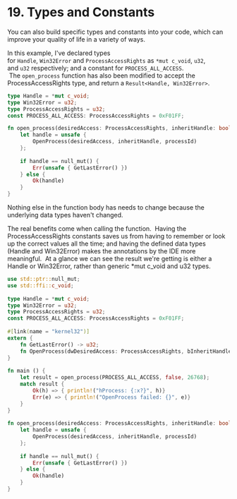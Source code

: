 # 19. Types and Constants

You can also build specific types and constants into your code, which can improve your quality of life in a variety of ways.

In this example, I've declared types for `Handle`, `Win32Error` and `ProcessAccessRights` as `*mut c_void`, `u32`, and `u32` respectively; and a constant for `PROCESS_ALL_ACCESS`.  The `open_process` function has also been modified to accept the ProcessAccessRights type, and return a `Result<Handle, Win32Error>`.

```rust
type Handle = *mut c_void;  
type Win32Error = u32;  
type ProcessAccessRights = u32;  
const PROCESS_ALL_ACCESS: ProcessAccessRights = 0xF01FF;

fn open_process(desiredAccess: ProcessAccessRights, inheritHandle: bool, processId: u32) -> Result<Handle, Win32Error> {  
    let handle = unsafe {  
        OpenProcess(desiredAccess, inheritHandle, processId)  
    };  
  
    if handle == null_mut() {  
        Err(unsafe { GetLastError() })  
    } else {  
        Ok(handle)  
    }  
}
```

Nothing else in the function body has needs to change because the underlying data types haven't changed.

The real benefits come when calling the function.  Having the ProcessAccessRights constants saves us from having to remember or look up the correct values all the time; and having the defined data types (Handle and Win32Error) makes the annotations by the IDE more meaningful.  At a glance we can see the result we're getting is either a Handle or Win32Error, rather than generic *mut c_void and u32 types.

```rust
use std::ptr::null_mut;  
use std::ffi::c_void;  
  
type Handle = *mut c_void;  
type Win32Error = u32;  
type ProcessAccessRights = u32;  
const PROCESS_ALL_ACCESS: ProcessAccessRights = 0xF01FF;  
  
#[link(name = "kernel32")]  
extern {  
    fn GetLastError() -> u32;  
    fn OpenProcess(dwDesiredAccess: ProcessAccessRights, bInheritHandle: bool, dwProcessId: u32) -> Result<Handle, Win32Error>;  
}  
  
fn main () {  
    let result = open_process(PROCESS_ALL_ACCESS, false, 26768);  
    match result {  
        Ok(h) => { println!("hProcess: {:x?}", h)}  
        Err(e) => { println!("OpenProcess failed: {}", e)}  
    }  
}  
  
fn open_process(desiredAccess: ProcessAccessRights, inheritHandle: bool, processId: u32) -> Result<Handle, Win32Error> {  
    let handle = unsafe {  
        OpenProcess(desiredAccess, inheritHandle, processId)  
    };  
  
    if handle == null_mut() {  
        Err(unsafe { GetLastError() })  
    } else {  
        Ok(handle)  
    }  
}
```